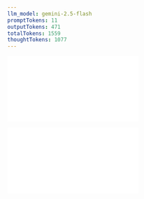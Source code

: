 ```yaml
---
llm_model: gemini-2.5-flash
promptTokens: 11
outputTokens: 471
totalTokens: 1559
thoughtTokens: 1077
---
```


![@](steps/prompt.329ab9e7.md)

![@](steps/response.b2c2cd46.md)